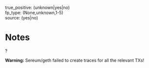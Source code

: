true_positive: (unknown|yes|no)  
fp_type: (None,unknown,1-5)  
source: (yes|no)

# Notes

?



**Warning:** Sereum/geth failed to create traces for all the relevant TXs!
